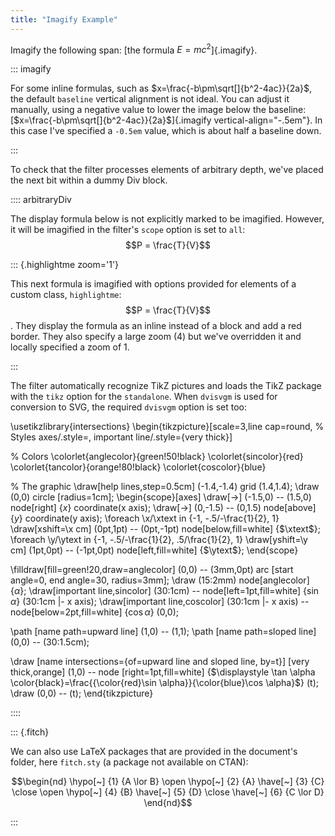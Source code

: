 ```yaml
---
title: "Imagify Example"
---
```


Imagify the following span: [the formula $E = mc^2$]{.imagify}. 

::: imagify

For some inline formulas, such as $x=\frac{-b\pm\sqrt[]{b^2-4ac}}{2a}$, the default `baseline`
vertical alignment is not ideal. You can adjust it manually, using a negative
value to lower the image below the baseline: 
[$x=\frac{-b\pm\sqrt[]{b^2-4ac}}{2a}$]{.imagify vertical-align="-.5em"}. In this case
 I've specified a `-0.5em` value, which is about half a baseline down. 

:::

To check that the filter processes elements of arbitrary depth, we've 
placed the next bit within a dummy Div block. 

:::: arbitraryDiv

The display formula below is not explicitly marked to be imagified. 
However, it will be imagified in the filter's `scope` option is set
to `all`:
$$P = \frac{T}{V}$$

::: {.highlightme zoom='1'}

This next formula is imagified with options provided for elements
of a custom class, `highlightme`: 
$$P = \frac{T}{V}$$.
They display the formula as an inline instead of a block and
add a red border. They also specify a large zoom (4) but we've
overridden it and locally specified a zoom of 1.

:::

The filter automatically recognize TikZ pictures and loads the TikZ package
with the `tikz` option for the `standalone`. When `dvisvgm` is used for 
conversion to SVG, the required `dvisvgm` option is set too:

\usetikzlibrary{intersections}
\begin{tikzpicture}[scale=3,line cap=round,
% Styles
axes/.style=,
important line/.style={very thick}]

% Colors
  \colorlet{anglecolor}{green!50!black}
  \colorlet{sincolor}{red}
  \colorlet{tancolor}{orange!80!black}
  \colorlet{coscolor}{blue}

% The graphic
\draw[help lines,step=0.5cm] (-1.4,-1.4) grid (1.4,1.4);
\draw (0,0) circle [radius=1cm];
\begin{scope}[axes]
  \draw[->] (-1.5,0) -- (1.5,0) node[right] {$x$} coordinate(x axis);
  \draw[->] (0,-1.5) -- (0,1.5) node[above] {$y$} coordinate(y axis);
  \foreach \x/\xtext in {-1, -.5/-\frac{1}{2}, 1}
    \draw[xshift=\x cm] (0pt,1pt) -- (0pt,-1pt) node[below,fill=white] {$\xtext$};
  \foreach \y/\ytext in {-1, -.5/-\frac{1}{2}, .5/\frac{1}{2}, 1}
    \draw[yshift=\y cm] (1pt,0pt) -- (-1pt,0pt) node[left,fill=white] {$\ytext$};
\end{scope}

\filldraw[fill=green!20,draw=anglecolor] (0,0) -- (3mm,0pt) arc [start angle=0, end angle=30, radius=3mm];
\draw (15:2mm) node[anglecolor] {$\alpha$};
\draw[important line,sincolor] (30:1cm) -- node[left=1pt,fill=white] {$\sin \alpha$} (30:1cm |- x axis); \draw[important line,coscolor] (30:1cm |- x axis) -- node[below=2pt,fill=white] {$\cos \alpha$} (0,0);

\path [name path=upward line] (1,0) -- (1,1);
\path [name path=sloped line] (0,0) -- (30:1.5cm);

\draw [name intersections={of=upward line and sloped line, by=t}] [very thick,orange] (1,0) -- node [right=1pt,fill=white] {$\displaystyle \tan \alpha \color{black}=\frac{{\color{red}\sin \alpha}}{\color{blue}\cos \alpha}$} (t);
\draw (0,0) -- (t);
\end{tikzpicture}

::::

::: {.fitch}

We can also use LaTeX packages that are provided in the document's folder, 
here `fitch.sty` (a package not available on CTAN):

$$\begin{nd}
  \hypo[~] {1} {A \lor B}
  \open
  \hypo[~] {2} {A}
  \have[~] {3} {C} 
  \close
  \open
  \hypo[~] {4} {B}
  \have[~] {5} {D}
  \close
  \have[~] {6} {C \lor D}
\end{nd}$$

:::
